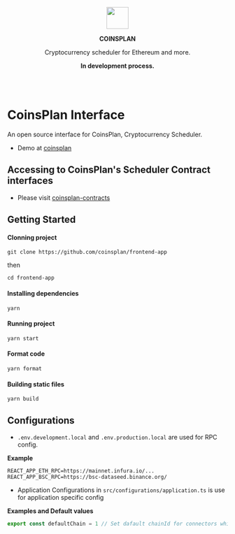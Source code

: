 <p align="center">
  <img src="https://github.com/coinsplan/frontend-app/blob/main/src/images/coinsplan-logo-main.png?raw=true" width="50px"/>
</p>
<p align="center"><b>COINSPLAN</b></p>
<p align="center">Cryptocurrency scheduler for Ethereum and more.</p>
<p align="center"><b>In development process.</b></p>

<br />
<br />

# CoinsPlan Interface
An open source interface for CoinsPlan, Cryptocurrency Scheduler.
- Demo at [coinsplan](https://coinsplan.web.app/)

## Accessing to CoinsPlan's Scheduler Contract interfaces
- Please visit [coinsplan-contracts](https://github.com/coinsplan/contracts)

## Getting Started

#### Clonning project
```shell
git clone https://github.com/coinsplan/frontend-app
```

then

```shell
cd frontend-app
```

#### Installing dependencies
```shell
yarn
```

#### Running project
```shell
yarn start
```

#### Format code
```shell
yarn format
```

#### Building static files
```shell
yarn build
```
## Configurations
- `.env.development.local` and `.env.production.local` are used for RPC config.

**Example**
```
REACT_APP_ETH_RPC=https://mainnet.infura.io/...
REACT_APP_BSC_RPC=https://bsc-dataseed.binance.org/
```

- Application Configurations in `src/configurations/application.ts` is use for application specific config

**Examples and Default values**
```ts
export const defaultChain = 1 // Set dafault chainId for connectors while connecting to wallet web3 provider.
```
